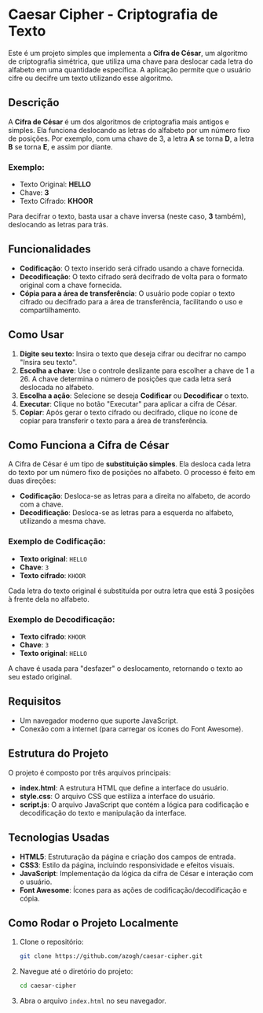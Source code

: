 # Caesar Cipher - Criptografia de Texto

Este é um projeto simples que implementa a **Cifra de César**, um algoritmo de criptografia simétrica, que utiliza uma chave para deslocar cada letra do alfabeto em uma quantidade específica. A aplicação permite que o usuário cifre ou decifre um texto utilizando esse algoritmo.

## Descrição

A **Cifra de César** é um dos algoritmos de criptografia mais antigos e simples. Ela funciona deslocando as letras do alfabeto por um número fixo de posições. Por exemplo, com uma chave de 3, a letra **A** se torna **D**, a letra **B** se torna **E**, e assim por diante.

### Exemplo:

- Texto Original: **HELLO**
- Chave: **3**
- Texto Cifrado: **KHOOR**

Para decifrar o texto, basta usar a chave inversa (neste caso, **3** também), deslocando as letras para trás.

## Funcionalidades

- **Codificação**: O texto inserido será cifrado usando a chave fornecida.
- **Decodificação**: O texto cifrado será decifrado de volta para o formato original com a chave fornecida.
- **Cópia para a área de transferência**: O usuário pode copiar o texto cifrado ou decifrado para a área de transferência, facilitando o uso e compartilhamento.

## Como Usar

1. **Digite seu texto**: Insira o texto que deseja cifrar ou decifrar no campo "Insira seu texto".
2. **Escolha a chave**: Use o controle deslizante para escolher a chave de 1 a 26. A chave determina o número de posições que cada letra será deslocada no alfabeto.
3. **Escolha a ação**: Selecione se deseja **Codificar** ou **Decodificar** o texto.
4. **Executar**: Clique no botão "Executar" para aplicar a cifra de César.
5. **Copiar**: Após gerar o texto cifrado ou decifrado, clique no ícone de copiar para transferir o texto para a área de transferência.

## Como Funciona a Cifra de César

A Cifra de César é um tipo de **substituição simples**. Ela desloca cada letra do texto por um número fixo de posições no alfabeto. O processo é feito em duas direções:

- **Codificação**: Desloca-se as letras para a direita no alfabeto, de acordo com a chave.
- **Decodificação**: Desloca-se as letras para a esquerda no alfabeto, utilizando a mesma chave.

### Exemplo de Codificação:
- **Texto original**: `HELLO`
- **Chave**: `3`
- **Texto cifrado**: `KHOOR`

Cada letra do texto original é substituída por outra letra que está 3 posições à frente dela no alfabeto.

### Exemplo de Decodificação:
- **Texto cifrado**: `KHOOR`
- **Chave**: `3`
- **Texto original**: `HELLO`

A chave é usada para "desfazer" o deslocamento, retornando o texto ao seu estado original.

## Requisitos

- Um navegador moderno que suporte JavaScript.
- Conexão com a internet (para carregar os ícones do Font Awesome).

## Estrutura do Projeto

O projeto é composto por três arquivos principais:

- **index.html**: A estrutura HTML que define a interface do usuário.
- **style.css**: O arquivo CSS que estiliza a interface do usuário.
- **script.js**: O arquivo JavaScript que contém a lógica para codificação e decodificação do texto e manipulação da interface.

## Tecnologias Usadas

- **HTML5**: Estruturação da página e criação dos campos de entrada.
- **CSS3**: Estilo da página, incluindo responsividade e efeitos visuais.
- **JavaScript**: Implementação da lógica da cifra de César e interação com o usuário.
- **Font Awesome**: Ícones para as ações de codificação/decodificação e cópia.

## Como Rodar o Projeto Localmente

1. Clone o repositório:
    ```bash
    git clone https://github.com/azogh/caesar-cipher.git
    ```

2. Navegue até o diretório do projeto:
    ```bash
    cd caesar-cipher
    ```

3. Abra o arquivo `index.html` no seu navegador.
